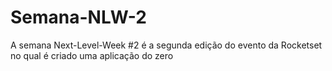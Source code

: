 # Semana-NLW-2
A semana Next-Level-Week #2 é a segunda edição do evento da Rocketset no qual é criado uma aplicação do zero
